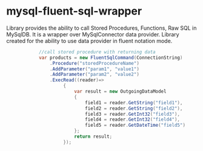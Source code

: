 mysql-fluent-sql-wrapper
===

Library provides the ability to call Stored Procedures, Functions, Raw SQL in MySqlDB. It is a wrapper over MySqlConnector data provider. Library created for the ability to use data provider in fluent notation mode.

```csharp
			//call stored procedure with returning data
            var products = new FluentSqlCommand(ConnectionString)
                .Procedure("storedProcedureName")
                .AddParameter("param1", "value1")
                .AddParameter("param2", "value2")
                .ExecRead((reader)=>
                     {
                         var result = new OutgoingDataModel
                         {
                             field1 = reader.GetString("field1"),
                             field2 = reader.GetString("field2"),
                             field3 = reader.GetInt32("field3"),
                             field4 = reader.GetInt32("field4"),
                             field5 = reader.GetDateTime("field5")
                         };
                         return result;
                     });
```